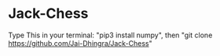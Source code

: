 # Jack-Chess
Type This in your terminal:
"pip3 install numpy", then
"git clone https://github.com/Jai-Dhingra/Jack-Chess"
